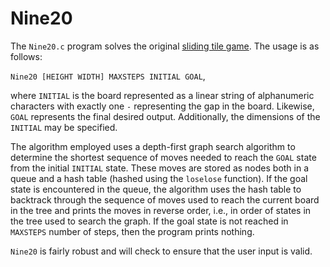 # Nine20

The `Nine20.c` program solves the original [sliding tile game](https://www.google.com/search?q=sliding+tiles+board+puzzle&tbm=isch&ved=2ahUKEwjKtPHZifnrAhUxZN8KHfgkBgoQ2-cCegQIABAA&oq=sliding+tiles+board+puzzle&gs_lcp=CgNpbWcQAzoECCMQJzoCCAA6BQgAELEDOggIABCxAxCDAToECAAQQzoHCAAQsQMQQzoGCAAQCBAeOgQIABAYOgQIABAeUPAdWMY4YJU5aABwAHgAgAF-iAGsEpIBBDE5LjaYAQCgAQGqAQtnd3Mtd2l6LWltZ8ABAQ&sclient=img&ei=CP9nX8qQErHI_Qb4yZhQ&bih=821&biw=1440#imgrc=WszK9huczZpHPM). The usage is as follows: 

`Nine20 [HEIGHT WIDTH] MAXSTEPS INITIAL GOAL`,

where `INITIAL` is the board represented as a linear string of alphanumeric characters with exactly one `-` representing the gap in the board. Likewise, `GOAL` represents the final desired output. Additionally, the dimensions of the `INITIAL` may be specified.

The algorithm employed uses a depth-first graph search algorithm to determine the shortest sequence of moves needed to reach the `GOAL` state from the initial `INITIAL` state. These moves are stored as nodes both in a queue and a hash table (hashed using the `loselose` function). If the goal state is encountered in the queue, the algorithm uses the hash table to backtrack through the sequence of moves used to reach the current board in the tree and prints the moves in reverse order, i.e., in order of states in the tree used to search the graph. If the goal state is not reached in `MAXSTEPS` number of steps, then the program prints nothing.

`Nine20` is fairly robust and will check to ensure that the user input is valid.
